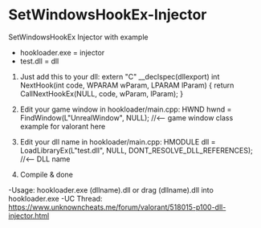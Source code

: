 # SetWindowsHookEx-Injector
SetWindowsHookEx Injector with example

- hookloader.exe = injector
- test.dll = dll


1. Just add this to your dll:
extern "C" __declspec(dllexport) int NextHook(int code, WPARAM wParam, LPARAM lParam) {
	return CallNextHookEx(NULL, code, wParam, lParam);
}

2. Edit your game window in hookloader/main.cpp:
HWND hwnd = FindWindow(L"UnrealWindow", NULL); //<-- game window class example for valorant here

3. Edit your dll name in hookloader/main.cpp:
HMODULE dll = LoadLibraryEx(L"test.dll", NULL, DONT_RESOLVE_DLL_REFERENCES); //<-- DLL name

4. Compile & done

-Usage: hookloader.exe (dllname).dll or drag (dllname).dll into hookloader.exe
-UC Thread: https://www.unknowncheats.me/forum/valorant/518015-p100-dll-injector.html
